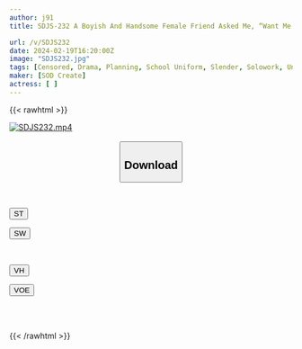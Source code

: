```yaml
---
author: j91
title: SDJS-232 A Boyish And Handsome Female Friend Asked Me, “Want Me To Rub Your Breasts To See If They’re Getting Bigger?”, And From Then On, I Started Checking Her Breasts Every Time We Met… Haru Shibasaki

url: /v/SDJS232
date: 2024-02-19T16:20:00Z
image: "SDJS232.jpg"
tags: [Censored, Drama, Planning, School Uniform, Slender, Solowork, Uniform]
maker: [SOD Create]
actress: [ ]
---
```



{{< rawhtml >}}

<div class="video" data-videoid="ggaPXva0MzhqKq6">
    <a href="javascript:;">
        <img src="/v/SDJS232/SDJS232.jpg" width="WIDTH" height="HEIGHT" alt="SDJS232.mp4" loading="lazy">
    </a>
</div>

<script type="text/javascript" src="https://j91.asia/asset/on-demand-st.js"></script>

<br>
  <link rel="stylesheet" href="https://j91.asia/asset/bs5.css">
  
  <center>
  <button class="btn btn-primary" type="button" data-bs-toggle="collapse" data-bs-target=".multi-collapse" aria-expanded="false" aria-controls="multiCollapseExample1 multiCollapseExample2"><h2>Download</h2></button></center>
</p>
<div class="row">
  <div class="col">
    <div class="collapse multi-collapse" id="multiCollapseExample1">
      <div class="card card-body">
	      	      <br>
<div class="buttons">  
<p><a href="https://streamtape.to/v/ggaPXva0MzhqKq6" target="_blank"><button class="btn-hover color-3"><i class="fa fa-download"></i> ST</button></a></p>
<p><a href="https://cdnwish.com/sog704j09j6k" target="_blank"><button class="btn-hover color-2"><i class="fa fa-download"></i> SW</button></a></p></div>
    </div>
  </div>
</div>
  <div class="col">
    <div class="collapse multi-collapse" id="multiCollapseExample2">
      <div class="card card-body">
	      <br>
<div class="buttons">
<p><a href="https://vidhidepro.com/f/j15rxjm04o8y"><button class="btn-hover color-9"><i class="fa fa-download"></i> VH</button></a></p>
<p><a href="https://voe.sx/abb9xxfiuobf"><button class="btn-hover color-8"><i class="fa fa-download"></i> VOE</button></a></p></div>
<br><br>
      </div>
    </div>
  </div>
</div>

{{< /rawhtml >}}
